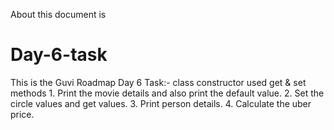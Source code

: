 About this document is
# Day-6-task
This is the Guvi Roadmap Day 6 Task:-
class constructor used get & set methods
    1. Print the movie details and also print the default value.
    2. Set the circle values and get values.
    3. Print person details.
    4. Calculate the uber price.

